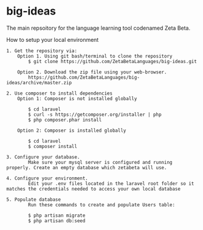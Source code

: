 # big-ideas
The main repsoitory for the language learning tool codenamed Zeta Beta.

How to setup your local environment
	
	1. Get the repository via:
		Option 1. Using git bash/terminal to clone the repository
			$ git clone https://github.com/ZetaBetaLanguages/big-ideas.git
		
		Option 2. Download the zip file using your web-browser.
			https://github.com/ZetaBetaLanguages/big-ideas/archive/master.zip
	
	2. Use composer to install dependencies
		Option 1: Composer is not installed globally

			$ cd laravel
			$ curl -s https://getcomposer.org/installer | php
			$ php composer.phar install

		Option 2: Composer is installed globally

			$ cd laravel
			$ composer install

	3. Configure your database.
			Make sure your mysql server is configured and running properly. Create an empty database which zetabeta will use.
	
	4. Configure your environment.
			Edit your .env files located in the laravel root folder so it matches the credentials needed to access your own local database
	
	5. Populate database
			Run these commands to create and populate Users table:

			$ php artisan migrate
			$ php artisan db:seed
